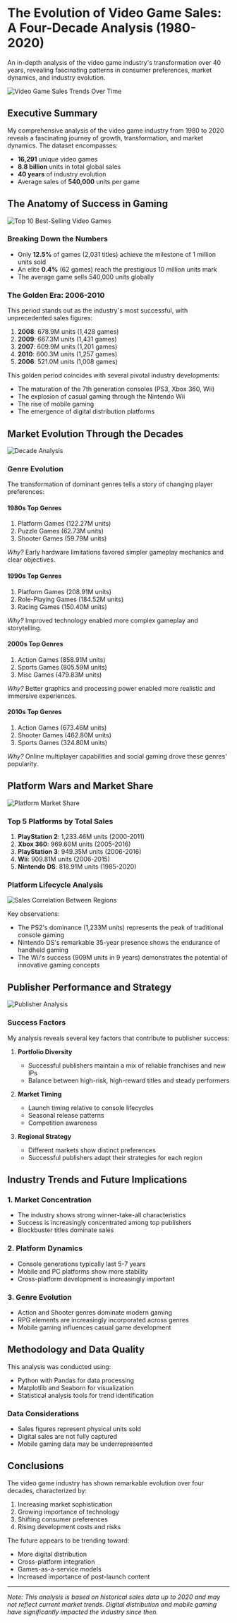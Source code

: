 # The Evolution of Video Game Sales: A Four-Decade Analysis (1980-2020)

An in-depth analysis of the video game industry's transformation over 40 years, revealing fascinating patterns in consumer preferences, market dynamics, and industry evolution.

![Video Game Sales Trends Over Time](sales_trends.png)

## Executive Summary

My comprehensive analysis of the video game industry from 1980 to 2020 reveals a fascinating journey of growth, transformation, and market dynamics. The dataset encompasses:
- **16,291** unique video games
- **8.8 billion** units in total global sales
- **40 years** of industry evolution
- Average sales of **540,000** units per game

## The Anatomy of Success in Gaming

![Top 10 Best-Selling Video Games](top_10_sales.png)

### Breaking Down the Numbers
- Only **12.5%** of games (2,031 titles) achieve the milestone of 1 million units sold
- An elite **0.4%** (62 games) reach the prestigious 10 million units mark
- The average game sells 540,000 units globally

### The Golden Era: 2006-2010
This period stands out as the industry's most successful, with unprecedented sales figures:

1. **2008**: 678.9M units (1,428 games)
2. **2009**: 667.3M units (1,431 games)
3. **2007**: 609.9M units (1,201 games)
4. **2010**: 600.3M units (1,257 games)
5. **2006**: 521.0M units (1,008 games)

This golden period coincides with several pivotal industry developments:
- The maturation of the 7th generation consoles (PS3, Xbox 360, Wii)
- The explosion of casual gaming through the Nintendo Wii
- The rise of mobile gaming
- The emergence of digital distribution platforms

## Market Evolution Through the Decades

![Decade Analysis](decade_analysis.png)

### Genre Evolution
The transformation of dominant genres tells a story of changing player preferences:

#### 1980s Top Genres
1. Platform Games (122.27M units)
2. Puzzle Games (62.73M units)
3. Shooter Games (59.79M units)

*Why?* Early hardware limitations favored simpler gameplay mechanics and clear objectives.

#### 1990s Top Genres
1. Platform Games (208.91M units)
2. Role-Playing Games (184.52M units)
3. Racing Games (150.40M units)

*Why?* Improved technology enabled more complex gameplay and storytelling.

#### 2000s Top Genres
1. Action Games (858.91M units)
2. Sports Games (805.59M units)
3. Misc Games (479.83M units)

*Why?* Better graphics and processing power enabled more realistic and immersive experiences.

#### 2010s Top Genres
1. Action Games (673.46M units)
2. Shooter Games (462.80M units)
3. Sports Games (324.80M units)

*Why?* Online multiplayer capabilities and social gaming drove these genres' popularity.

## Platform Wars and Market Share

![Platform Market Share](platform_share.png)

### Top 5 Platforms by Total Sales
1. **PlayStation 2**: 1,233.46M units (2000-2011)
2. **Xbox 360**: 969.60M units (2005-2016)
3. **PlayStation 3**: 949.35M units (2006-2016)
4. **Wii**: 909.81M units (2006-2015)
5. **Nintendo DS**: 818.91M units (1985-2020)

### Platform Lifecycle Analysis
![Sales Correlation Between Regions](sales_correlation.png)

Key observations:
- The PS2's dominance (1,233M units) represents the peak of traditional console gaming
- Nintendo DS's remarkable 35-year presence shows the endurance of handheld gaming
- The Wii's success (909M units in 9 years) demonstrates the potential of innovative gaming concepts

## Publisher Performance and Strategy

![Publisher Analysis](publisher_analysis.png)

### Success Factors
My analysis reveals several key factors that contribute to publisher success:

1. **Portfolio Diversity**
   - Successful publishers maintain a mix of reliable franchises and new IPs
   - Balance between high-risk, high-reward titles and steady performers

2. **Market Timing**
   - Launch timing relative to console lifecycles
   - Seasonal release patterns
   - Competition awareness

3. **Regional Strategy**
   - Different markets show distinct preferences
   - Successful publishers adapt their strategies for each region

## Industry Trends and Future Implications

### 1. Market Concentration
- The industry shows strong winner-take-all characteristics
- Success is increasingly concentrated among top publishers
- Blockbuster titles dominate sales

### 2. Platform Dynamics
- Console generations typically last 5-7 years
- Mobile and PC platforms show more stability
- Cross-platform development is increasingly important

### 3. Genre Evolution
- Action and Shooter genres dominate modern gaming
- RPG elements are increasingly incorporated across genres
- Mobile gaming influences casual game development

## Methodology and Data Quality

This analysis was conducted using:
- Python with Pandas for data processing
- Matplotlib and Seaborn for visualization
- Statistical analysis tools for trend identification

### Data Considerations
- Sales figures represent physical units sold
- Digital sales are not fully captured
- Mobile gaming data may be underrepresented

## Conclusions

The video game industry has shown remarkable evolution over four decades, characterized by:
1. Increasing market sophistication
2. Growing importance of technology
3. Shifting consumer preferences
4. Rising development costs and risks

The future appears to be trending toward:
- More digital distribution
- Cross-platform integration
- Games-as-a-service models
- Increased importance of post-launch content

---

*Note: This analysis is based on historical sales data up to 2020 and may not reflect current market trends. Digital distribution and mobile gaming have significantly impacted the industry since then.*

